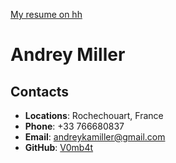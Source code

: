 [My resume on hh](https://hh.ru/resume/66ae0644ff082f03e20039ed1f425932754c74)

# Andrey Miller

## Contacts

* **Locations**: Rochechouart, France
* **Phone**: +33 766680837
* **Email**: andreykamiller@gmail.com
* **GitHub**: [V0mb4t](https://github.com/V0mb4t)
